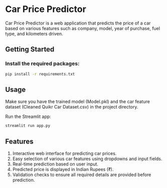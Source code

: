 # Car Price Predictor

Car Price Predictor is a web application that predicts the price of a car based on various features such as company, model, year of purchase, fuel type, and kilometers driven.

## Getting Started

### Install the required packages:

```bash
pip install -r requirements.txt
```

## Usage
Make sure you have the trained model (Model.pkl) and the car feature dataset (Cleaned Quikr Car Dataset.csv) in the project directory.

Run the Streamlit app:

```bash
streamlit run app.py
```

## Features
1. Interactive web interface for predicting car prices.
2. Easy selection of various car features using dropdowns and input fields.
3. Real-time prediction based on user input.
4. Predicted price is displayed in Indian Rupees (₹).
5. Validation checks to ensure all required details are provided before prediction.

